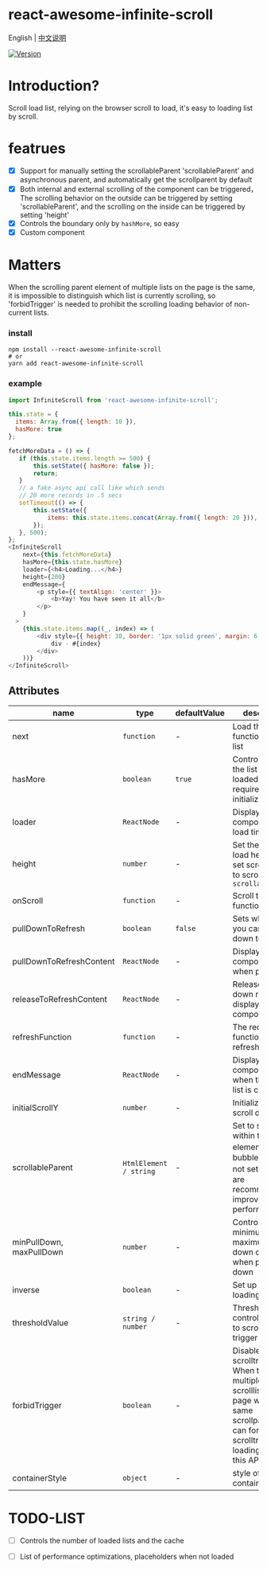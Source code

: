 # react-awesome-infinite-scroll

English | [中文说明](./README_CN.md)

[![Version](https://img.shields.io/badge/version-2.0.0-green)](https://www.npmjs.com/package/react-awesome-infinite-scroll)

# Introduction?

Scroll load list, relying on the browser scroll to load, it's easy to loading list by scroll.

# featrues

- [x] Support for manually setting the scrollableParent 'scrollableParent' and asynchronous parent, and automatically get the scrollparent by default
- [x] Both internal and external scrolling of the component can be triggered，The scrolling behavior on the outside can be triggered by setting 'scrollableParent', and the scrolling on the inside can be triggered by setting 'height'
- [x] Controls the boundary only by `hashMore`, so easy
- [x] Custom component

# Matters

When the scrolling parent element of multiple lists on the page is the same, it is impossible to distinguish which list is currently scrolling, so 'forbidTrigger' is needed to prohibit the scrolling loading behavior of non-current lists.

### install
```
npm install --react-awesome-infinite-scroll
# or
yarn add react-awesome-infinite-scroll
```

### example
```javascript
import InfiniteScroll from 'react-awesome-infinite-scroll';

this.state = {
  items: Array.from({ length: 10 }),
  hasMore: true
};

fetchMoreData = () => {
   if (this.state.items.length >= 500) {
       this.setState({ hasMore: false });
       return;
   }
   // a fake async api call like which sends
   // 20 more records in .5 secs
   setTimeout(() => {
       this.setState({
           items: this.state.items.concat(Array.from({ length: 20 })),
       });
   }, 500);
};
<InfiniteScroll
    next={this.fetchMoreData}
    hasMore={this.state.hasMore}
    loader={<h4>Loading...</h4>}
    height={200}
    endMessage={
        <p style={{ textAlign: 'center' }}>
            <b>Yay! You have seen it all</b>
        </p>
    }
  >
    {this.state.items.map((_, index) => (
        <div style={{ height: 30, border: '1px solid green', margin: 6, padding: 8 }} key={index} >
            div - #{index}
        </div>
    ))}
</InfiniteScroll>
```

## Attributes

| name                          | type                  | defaultValue                                                   | description                                                                                                      |
| ----------------------------- | --------------------- | -------------------------------------------------------------- | --------------------------------------------------------------------------------------------------------- |
| next                          | `function`            | -                                                              | Load the request function of the list                                                                                  |
| hasMore                       | `boolean`             | `true`                                                         | Controls whether the list is loaded(`true` is required for initialization)                                                                               |
| loader                        | `ReactNode`           | -                                                              | Display components at load time                                                  |
| height                        | `number`              | -                                                              | Set the fixed load height, or set scrollParent to scroll by `scrollableParent`                                                                              |
| onScroll                      | `function`            | -                                                              | Scroll trigger function              |
| pullDownToRefresh             | `boolean`             | `false`                                                        | Sets whether you can pull down to refresh                         |
| pullDownToRefreshContent      | `ReactNode`           | -                                                              | Display components when pull-down                                                                                          |
| releaseToRefreshContent       | `ReactNode`           | -                                                              | Release the pull-down refreshed display component                                                                                          |
| refreshFunction               | `function`            | -                                                              | The request function to refresh the data                                                                                          |
| endMessage                    | `ReactNode`           | -                                                              | Display components when the load list is complete                                                                                          |
| initialScrollY                | `number`              | -                                                              | Initializes the scroll distance                                                                                         |
| scrollableParent              | `HtmlElement / string`| -                                                              | Set to scroll within the parent element，Auto bubble search if not set，Settings are recommended to improve performance                 |
| minPullDown, maxPullDown      | `number`              | -                                                              | Control the minimum and maximum drop-down distances when pulling down                                                                                  |
| inverse                       | `boolean`             | -                                                              | Set up reverse loading                                                                                  |
| thresholdValue                | `string / number`     | -                                                              | Threshold, which controls how far to scroll to trigger loading                                                                                  |
| forbidTrigger                 | `boolean`             | -                                                              | Disable scrolltrigger. When there are multiple scrolllists on the page with the same scrollparent, you can forbid scrolltrigger loading through this API                                                                                  |
| containerStyle                | `object`     | -                                                                       | style of the container                                                                                  |

# TODO-LIST
- [ ] Controls the number of loaded lists and the cache
- [ ] List of performance optimizations,  placeholders when not loaded



